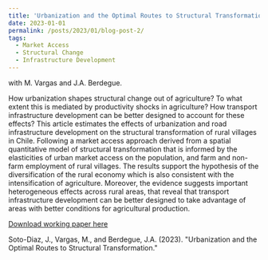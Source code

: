 ```yaml
---
title: 'Urbanization and the Optimal Routes to Structural Transformation'
date: 2023-01-01
permalink: /posts/2023/01/blog-post-2/
tags:
  - Market Access
  - Structural Change
  - Infrastructure Development
---
```


with M. Vargas and J.A. Berdegue. 

How urbanization shapes structural change out of agriculture? To what extent this is mediated by productivity shocks in agriculture? How transport infrastructure development can be better designed to account for these effects? This article estimates the effects of urbanization and road infrastructure development on the structural transformation of rural villages in Chile. Following a market access approach derived from a spatial quantitative model of structural transformation that is informed by the elasticities of urban market access on the population, and farm and non-farm employment of rural villages. The results support the hypothesis of the diversification of the rural economy which is also consistent with the intensification of agriculture. Moreover, the evidence suggests important heterogeneous effects across rural areas, that reveal that transport infrastructure development can be better designed to take advantage of areas with better conditions for agricultural production.

[Download working paper here](https://papers.ssrn.com/sol3/papers.cfm?abstract_id=4460735)

Soto-Diaz, J., Vargas, M., and Berdegue, J.A. (2023). "Urbanization and the Optimal Routes to Structural Transformation." 



